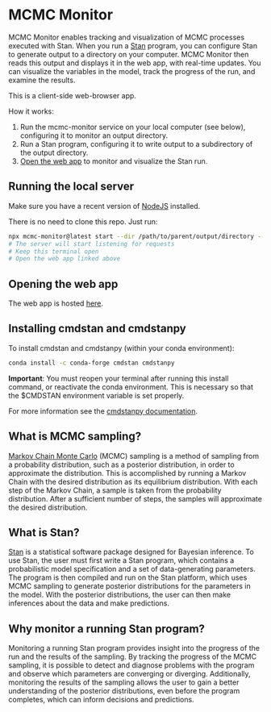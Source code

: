 # MCMC Monitor

MCMC Monitor enables tracking and visualization of MCMC processes executed with Stan. When you run a [Stan](https://mc-stan.org/) program, you can configure Stan to generate output to a directory on your computer. MCMC Monitor then reads this output and displays it in the web app, with real-time updates. You can visualize the variables in the model, track the progress of the run, and examine the results.

This is a client-side web-browser app.

How it works:

1. Run the mcmc-monitor service on your local computer (see below), configuring it to monitor an output directory.
2. Run a Stan program, configuring it to write output to a subdirectory of the output directory.
3. [Open the web app](http://magland.github.io/mcmc-monitor) to monitor and visualize the Stan run.

## Running the local server

Make sure you have a recent version of [NodeJS](https://nodejs.org/en/download/) installed.

There is no need to clone this repo. Just run:

```bash
npx mcmc-monitor@latest start --dir /path/to/parent/output/directory --verbose
# The server will start listening for requests
# Keep this terminal open
# Open the web app linked above
```

## Opening the web app

The web app is hosted [here](http://magland.github.io/mcmc-monitor).

## Installing cmdstan and cmdstanpy

To install cmdstan and cmdstanpy (within your conda environment):

```bash
conda install -c conda-forge cmdstan cmdstanpy
```

**Important**: You must reopen your terminal after running this install command, or reactivate the conda environment. This is necessary so that the $CMDSTAN environment variable is set properly.

For more information see the [cmdstanpy documentation](https://mc-stan.org/cmdstanpy/).

## What is MCMC sampling?

[Markov Chain Monte Carlo](https://en.wikipedia.org/wiki/Markov_chain_Monte_Carlo) (MCMC) sampling is a method of sampling from a probability distribution, such as a posterior distribution, in order to approximate the distribution. This is accomplished by running a Markov Chain with the desired distribution as its equilibrium distribution. With each step of the Markov Chain, a sample is taken from the probability distribution. After a sufficient number of steps, the samples will approximate the desired distribution.

## What is Stan?

[Stan](https://mc-stan.org/) is a statistical software package designed for Bayesian inference. To use Stan, the user must first write a Stan program, which contains a probabilistic model specification and a set of data-generating parameters. The program is then compiled and run on the Stan platform, which uses MCMC sampling to generate posterior distributions for the parameters in the model. With the posterior distributions, the user can then make inferences about the data and make predictions.

## Why monitor a running Stan program?

Monitoring a running Stan program provides insight into the progress of the run and the results of the sampling. By tracking the progress of the MCMC sampling, it is possible to detect and diagnose problems with the program and observe which parameters are converging or diverging. Additionally, monitoring the results of the sampling allows the user to gain a better understanding of the posterior distributions, even before the program completes, which can inform decisions and predictions.